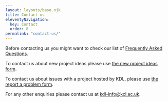 ```yaml
---
layout: layouts/base.njk
title: Contact us
eleventyNavigation:
  key: Contact
  order: 8
permalink: "contact-us/"
---
```


Before contacting us you might want to check our list of
[Frequently Asked Questions](/faqs/).

To contact us about new project ideas please use
[the new project ideas form](https://forms.clickup.com/26475560/f/t7z18-72308/NK252MBKP2M3U8YGXU).

To contact us about issues with a project hosted by KDL, please use
[the report a problem form](https://forms.clickup.com/26475560/f/t7z18-72308/NK252MBKP2M3U8YGXU).

For any other enquiries please contact us at [kdl-info@kcl.ac.uk](mailto:kdl-info@kcl.ac.uk).
